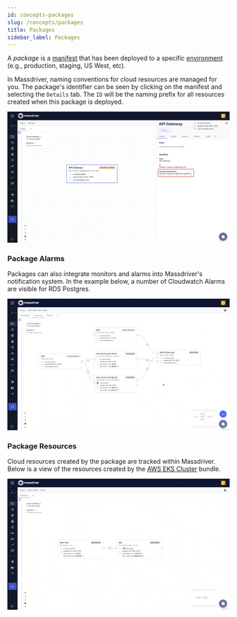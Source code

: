 ```yaml
---
id: concepts-packages
slug: /concepts/packages
title: Packages
sidebar_label: Packages
---
```


A _package_ is a [manifest](/concepts/manifests) that has been deployed to a specific [environment](/concepts/environments) (e.g., production, staging, US West, etc).

In Massdriver, naming conventions for cloud resources are managed for you. The package's identifier can be seen by clicking on the manifest and selecting the `Details` tab. The `ID` will be the naming prefix for all resources created when this package is deployed.

![Packages](./img/packages.png)

### Package Alarms

Packages can also integrate monitors and alarms into Massdriver's notification system. In the example below, a number of Cloudwatch Alarms are visible for RDS Postgres.

![Packages](./img/packages-alarms.gif)

### Package Resources

Cloud resources created by the package are tracked within Massdriver. Below is a view of the resources created by the [AWS EKS Cluster](https://github.com/massdriver-cloud/aws-eks-cluster) bundle.

![deployment resources](./img/packages-resources.gif)
